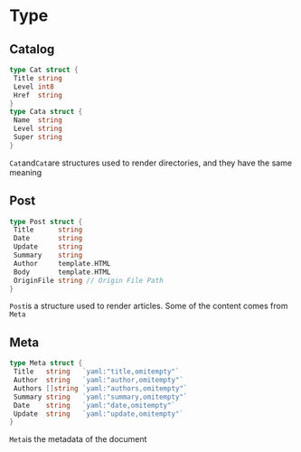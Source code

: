 # Type

## Catalog

```go
type Cat struct {
 Title string
 Level int8
 Href  string
}
type Cata struct {
 Name  string
 Level string
 Super string
}
```

`Cat`and`Cat`are structures used to render directories, and they have the same meaning

## Post

```go
type Post struct {
 Title      string
 Date       string
 Update     string
 Summary    string
 Author     template.HTML
 Body       template.HTML
 OriginFile string // Origin File Path
}
```

`Post`is a structure used to render articles. Some of the content comes from `Meta`

## Meta

```go
type Meta struct {
 Title   string   `yaml:"title,omitempty"`
 Author  string   `yaml:"author,omitempty"`
 Authors []string `yaml:"authors,omitempty"`
 Summary string   `yaml:"summary,omitempty"`
 Date    string   `yaml:"date,omitempty"`
 Update  string   `yaml:"update,omitempty"`
}
```

`Meta`is the metadata of the document
